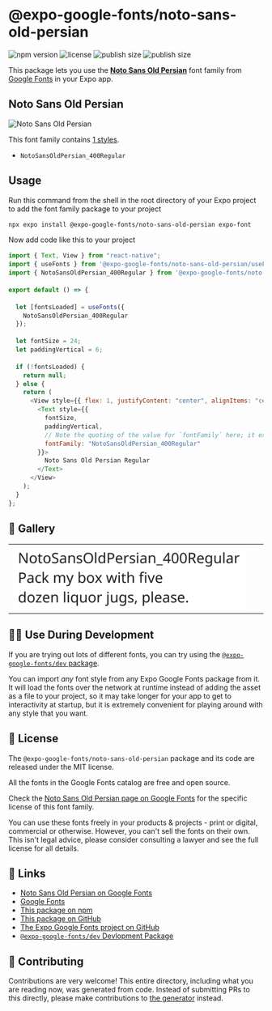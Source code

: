 # @expo-google-fonts/noto-sans-old-persian

![npm version](https://flat.badgen.net/npm/v/@expo-google-fonts/noto-sans-old-persian)
![license](https://flat.badgen.net/github/license/expo/google-fonts)
![publish size](https://flat.badgen.net/packagephobia/install/@expo-google-fonts/noto-sans-old-persian)
![publish size](https://flat.badgen.net/packagephobia/publish/@expo-google-fonts/noto-sans-old-persian)

This package lets you use the [**Noto Sans Old Persian**](https://fonts.google.com/specimen/Noto+Sans+Old+Persian) font family from [Google Fonts](https://fonts.google.com/) in your Expo app.

## Noto Sans Old Persian

![Noto Sans Old Persian](./font-family.png)

This font family contains [1 styles](#-gallery).

- `NotoSansOldPersian_400Regular`

## Usage

Run this command from the shell in the root directory of your Expo project to add the font family package to your project

```sh
npx expo install @expo-google-fonts/noto-sans-old-persian expo-font
```

Now add code like this to your project

```js
import { Text, View } from "react-native";
import { useFonts } from '@expo-google-fonts/noto-sans-old-persian/useFonts';
import { NotoSansOldPersian_400Regular } from '@expo-google-fonts/noto-sans-old-persian/400Regular';

export default () => {

  let [fontsLoaded] = useFonts({
    NotoSansOldPersian_400Regular
  });

  let fontSize = 24;
  let paddingVertical = 6;

  if (!fontsLoaded) {
    return null;
  } else {
    return (
      <View style={{ flex: 1, justifyContent: "center", alignItems: "center" }}>
        <Text style={{
          fontSize,
          paddingVertical,
          // Note the quoting of the value for `fontFamily` here; it expects a string!
          fontFamily: "NotoSansOldPersian_400Regular"
        }}>
          Noto Sans Old Persian Regular
        </Text>
      </View>
    );
  }
};
```

## 🔡 Gallery


||||
|-|-|-|
|![NotoSansOldPersian_400Regular](./400Regular/NotoSansOldPersian_400Regular.ttf.png)||||


## 👩‍💻 Use During Development

If you are trying out lots of different fonts, you can try using the [`@expo-google-fonts/dev` package](https://github.com/expo/google-fonts/tree/master/font-packages/dev#readme).

You can import _any_ font style from any Expo Google Fonts package from it. It will load the fonts over the network at runtime instead of adding the asset as a file to your project, so it may take longer for your app to get to interactivity at startup, but it is extremely convenient for playing around with any style that you want.


## 📖 License

The `@expo-google-fonts/noto-sans-old-persian` package and its code are released under the MIT license.

All the fonts in the Google Fonts catalog are free and open source.

Check the [Noto Sans Old Persian page on Google Fonts](https://fonts.google.com/specimen/Noto+Sans+Old+Persian) for the specific license of this font family.

You can use these fonts freely in your products & projects - print or digital, commercial or otherwise. However, you can't sell the fonts on their own. This isn't legal advice, please consider consulting a lawyer and see the full license for all details.

## 🔗 Links

- [Noto Sans Old Persian on Google Fonts](https://fonts.google.com/specimen/Noto+Sans+Old+Persian)
- [Google Fonts](https://fonts.google.com/)
- [This package on npm](https://www.npmjs.com/package/@expo-google-fonts/noto-sans-old-persian)
- [This package on GitHub](https://github.com/expo/google-fonts/tree/master/font-packages/noto-sans-old-persian)
- [The Expo Google Fonts project on GitHub](https://github.com/expo/google-fonts)
- [`@expo-google-fonts/dev` Devlopment Package](https://github.com/expo/google-fonts/tree/master/font-packages/dev)

## 🤝 Contributing

Contributions are very welcome! This entire directory, including what you are reading now, was generated from code. Instead of submitting PRs to this directly, please make contributions to [the generator](https://github.com/expo/google-fonts/tree/master/packages/generator) instead.
